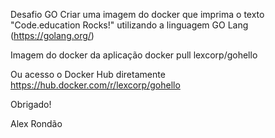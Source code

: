 Desafio GO
Criar uma imagem do docker que imprima o texto "Code.education Rocks!" utilizando a linguagem GO Lang (https://golang.org/)

Imagem do docker da aplicação
docker pull lexcorp/gohello

Ou acesso o Docker Hub diretamente
https://hub.docker.com/r/lexcorp/gohello

Obrigado!

Alex Rondão